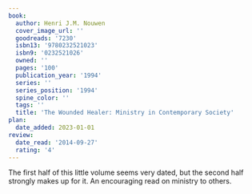```yaml
---
book:
  author: Henri J.M. Nouwen
  cover_image_url: ''
  goodreads: '7230'
  isbn13: '9780232521023'
  isbn9: '0232521026'
  owned: ''
  pages: '100'
  publication_year: '1994'
  series: ''
  series_position: '1994'
  spine_color: ''
  tags: ''
  title: 'The Wounded Healer: Ministry in Contemporary Society'
plan:
  date_added: 2023-01-01
review:
  date_read: '2014-09-27'
  rating: '4'
---
```


The first half of this little volume seems very dated, but the second half strongly makes up for it. An encouraging read on ministry to others.
